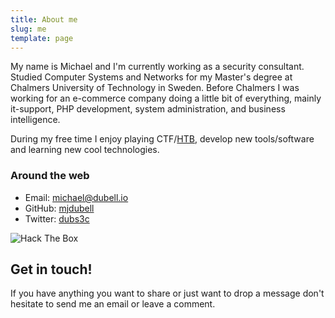 ```yaml
---
title: About me
slug: me
template: page
---
```


My name is Michael and I'm currently working as a security consultant. Studied Computer Systems and Networks for my Master's degree at Chalmers University of Technology in Sweden. Before Chalmers I was working for an e-commerce company doing a little bit of everything, mainly it-support, PHP development, system administration, and business intelligence. 

During my free time I enjoy playing CTF/[HTB](https://www.hackthebox.eu/profile/6077), develop new tools/software and learning new cool technologies.

### Around the web

- Email: [michael@dubell.io](mailto:michael@dubell.io)
- GitHub: [mjdubell](https://github.com/mjdubell)
- Twitter: [dubs3c](https://twitter.com/dubs3c)

<img src="https://www.hackthebox.eu/badge/image/6077" alt="Hack The Box">

## Get in touch!
If you have anything you want to share or just want to drop a message don't hesitate to send me an email or leave a comment.